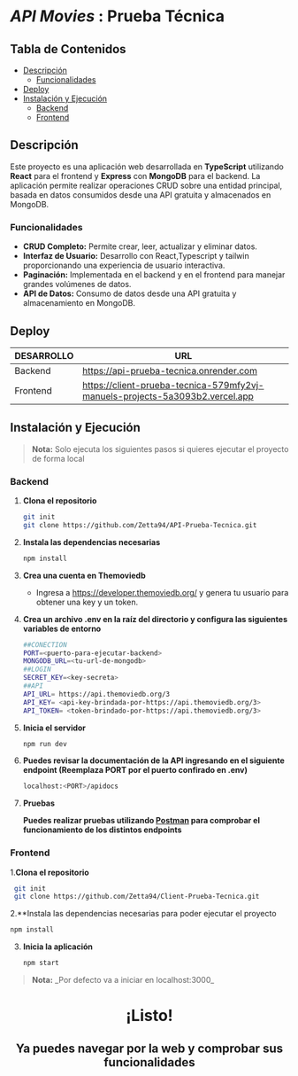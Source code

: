 # _API Movies_ : Prueba Técnica 

## Tabla de Contenidos

- [Descripción](#descripción)
  - [Funcionalidades](#funcionalidades)
- [Deploy](#deploy)
- [Instalación y Ejecución](#instalación-y-ejecución)
  - [Backend](#backend)
  - [Frontend](#frontend)

## Descripción

Este proyecto es una aplicación web desarrollada en **TypeScript** utilizando **React** para el frontend y **Express** con **MongoDB** para el backend. La aplicación permite realizar operaciones CRUD sobre una entidad principal, basada en datos consumidos desde una API gratuita y almacenados en MongoDB. 

### Funcionalidades

- **CRUD Completo:** Permite crear, leer, actualizar y eliminar datos.
- **Interfaz de Usuario:** Desarrollo con React,Typescript y tailwin proporcionando una experiencia de usuario interactiva.
- **Paginación:** Implementada en el backend y en el frontend para manejar grandes volúmenes de datos.
- **API de Datos:** Consumo de datos desde una API gratuita y almacenamiento en MongoDB.

## Deploy

| DESARROLLO | URL |
| ------ | ------ |
| Backend | https://api-prueba-tecnica.onrender.com |
| Frontend | https://client-prueba-tecnica-579mfy2vj-manuels-projects-5a3093b2.vercel.app |

## Instalación y Ejecución

<blockquote>
<strong>Nota:</strong> Solo ejecuta los siguientes pasos si quieres ejecutar el proyecto de forma local
</blockquote>

### Backend

1. **Clona el repositorio**

   ```sh
   git init
   git clone https://github.com/Zetta94/API-Prueba-Tecnica.git
   ```

2. **Instala las dependencias necesarias**
   
   ```bash
   npm install
   ```
   
3. **Crea una cuenta en Themoviedb**
    
    -  Ingresa a https://developer.themoviedb.org/ y genera tu usuario para obtener una key y un token.
   
4. **Crea un archivo .env en la raíz del directorio y configura las siguientes variables de entorno**
   
   ```sh
   ##CONECTION
   PORT=<puerto-para-ejecutar-backend>
   MONGODB_URL=<tu-url-de-mongodb>
   ##LOGIN
   SECRET_KEY=<key-secreta>
   ##API
   API_URL= https://api.themoviedb.org/3
   API_KEY= <api-key-brindada-por-https://api.themoviedb.org/3>
   API_TOKEN= <token-brindado-por-https://api.themoviedb.org/3>
   ```
   
5. **Inicia el servidor**
   
   ```bash
   npm run dev
   ```
   
6. **Puedes revisar la documentación de la API ingresando en el siguiente endpoint (Reemplaza PORT por el puerto confirado en .env)** 
   ```bash
   localhost:<PORT>/apidocs
   ```
   
8. **Pruebas**
 
   **Puedes realizar pruebas utilizando <u>Postman</u> para comprobar el funcionamiento de los distintos endpoints**
    
### Frontend

1.**Clona el repositorio**
  ```sh
   git init
   git clone https://github.com/Zetta94/Client-Prueba-Tecnica.git
  ``` 
    
2.**Instala las dependencias necesarias para poder ejecutar el proyecto

   ```bash
   npm install
  ```

3. **Inicia la aplicación**
   
    ```bash
   npm start
    ```
<blockquote>
<strong>Nota:</strong> _Por defecto va a iniciar en localhost:3000_
</blockquote>

<div align="center">
  <h1>¡Listo!</h1>
  <h2>Ya puedes navegar por la web y comprobar sus funcionalidades</h2>
</div>
   
